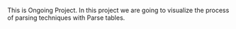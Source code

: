 This is Ongoing Project.
In this project we are going to visualize the process of parsing techniques with Parse tables.
